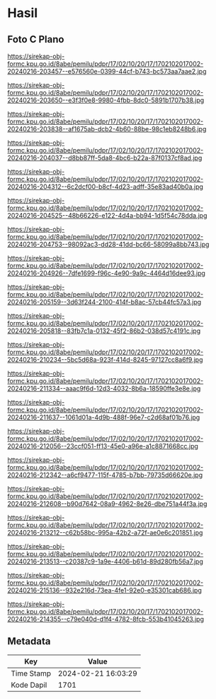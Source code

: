 # Hasil

## Foto C Plano

https://sirekap-obj-formc.kpu.go.id/8abe/pemilu/pdpr/17/02/10/20/17/1702102017002-20240216-203457--e576560e-0399-44cf-b743-bc573aa7aae2.jpg

https://sirekap-obj-formc.kpu.go.id/8abe/pemilu/pdpr/17/02/10/20/17/1702102017002-20240216-203650--e3f3f0e8-9980-4fbb-8dc0-5891b1707b38.jpg

https://sirekap-obj-formc.kpu.go.id/8abe/pemilu/pdpr/17/02/10/20/17/1702102017002-20240216-203838--af1675ab-dcb2-4b60-88be-98c1eb8248b6.jpg

https://sirekap-obj-formc.kpu.go.id/8abe/pemilu/pdpr/17/02/10/20/17/1702102017002-20240216-204037--d8bb87ff-5da8-4bc6-b22a-87f0137cf8ad.jpg

https://sirekap-obj-formc.kpu.go.id/8abe/pemilu/pdpr/17/02/10/20/17/1702102017002-20240216-204312--6c2dcf00-b8cf-4d23-adff-35e83ad40b0a.jpg

https://sirekap-obj-formc.kpu.go.id/8abe/pemilu/pdpr/17/02/10/20/17/1702102017002-20240216-204525--48b66226-e122-4d4a-bb94-1d5f54c78dda.jpg

https://sirekap-obj-formc.kpu.go.id/8abe/pemilu/pdpr/17/02/10/20/17/1702102017002-20240216-204753--98092ac3-dd28-41dd-bc66-58099a8bb743.jpg

https://sirekap-obj-formc.kpu.go.id/8abe/pemilu/pdpr/17/02/10/20/17/1702102017002-20240216-204926--7dfe1699-f96c-4e90-9a9c-4464d16dee93.jpg

https://sirekap-obj-formc.kpu.go.id/8abe/pemilu/pdpr/17/02/10/20/17/1702102017002-20240216-205159--3d63f244-2100-414f-b8ac-57cb44fc57a3.jpg

https://sirekap-obj-formc.kpu.go.id/8abe/pemilu/pdpr/17/02/10/20/17/1702102017002-20240216-205818--83fb7c1a-0132-45f2-86b2-038d57c4191c.jpg

https://sirekap-obj-formc.kpu.go.id/8abe/pemilu/pdpr/17/02/10/20/17/1702102017002-20240216-210234--5bc5d68a-923f-414d-8245-97127cc8a6f9.jpg

https://sirekap-obj-formc.kpu.go.id/8abe/pemilu/pdpr/17/02/10/20/17/1702102017002-20240216-211334--aaac9f6d-12d3-4032-8b6a-18590ffe3e8e.jpg

https://sirekap-obj-formc.kpu.go.id/8abe/pemilu/pdpr/17/02/10/20/17/1702102017002-20240216-211637--1061d01a-4d9b-488f-96e7-c2d68af01b76.jpg

https://sirekap-obj-formc.kpu.go.id/8abe/pemilu/pdpr/17/02/10/20/17/1702102017002-20240216-212056--23ccf051-ff13-45e0-a96e-a1c8871668cc.jpg

https://sirekap-obj-formc.kpu.go.id/8abe/pemilu/pdpr/17/02/10/20/17/1702102017002-20240216-212342--a6cf9477-115f-4785-b7bb-79735d66620e.jpg

https://sirekap-obj-formc.kpu.go.id/8abe/pemilu/pdpr/17/02/10/20/17/1702102017002-20240216-212608--b90d7642-08a9-4962-8e26-dbe751a44f3a.jpg

https://sirekap-obj-formc.kpu.go.id/8abe/pemilu/pdpr/17/02/10/20/17/1702102017002-20240216-213212--c62b58bc-995a-42b2-a72f-ae0e6c201851.jpg

https://sirekap-obj-formc.kpu.go.id/8abe/pemilu/pdpr/17/02/10/20/17/1702102017002-20240216-213513--c20387c9-1a9e-4406-b61d-89d280fb56a7.jpg

https://sirekap-obj-formc.kpu.go.id/8abe/pemilu/pdpr/17/02/10/20/17/1702102017002-20240216-215136--932e216d-73ea-4fe1-92e0-e35301cab686.jpg

https://sirekap-obj-formc.kpu.go.id/8abe/pemilu/pdpr/17/02/10/20/17/1702102017002-20240216-214355--c79e040d-d1f4-4782-8fcb-553b41045263.jpg


## Metadata

| Key        | Value               |
| ---------- | ------------------- |
| Time Stamp | 2024-02-21 16:03:29 |
| Kode Dapil | 1701                |



